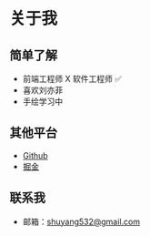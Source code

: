 # 关于我

## 简单了解

- 前端工程师 X 软件工程师 ✅
- 喜欢刘亦菲
- 手绘学习中

## 其他平台

- [Github](https://github.com/shuyang532)
- [掘金](https://juejin.cn/user/580141534676684)

## 联系我

- 邮箱：shuyang532@gmail.com